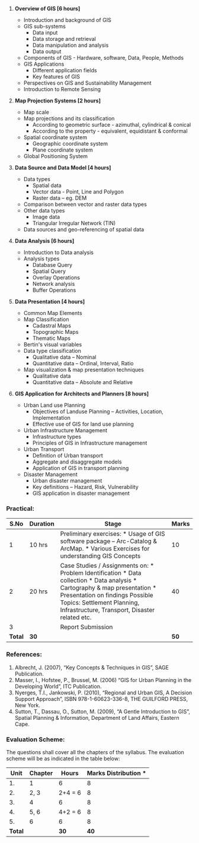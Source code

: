 1. **Overview of GIS [6 hours]**
    * Introduction and background of GIS
    * GIS sub-systems
        * Data input
        * Data storage and retrieval
        * Data manipulation and analysis
        * Data output
    * Components of GIS - Hardware, software, Data, People, Methods
    * GIS Applications
        * Different application fields
        * Key features of GIS
    * Perspectives on GIS and Sustainability Management
    * Introduction to Remote Sensing

2. **Map Projection Systems [2 hours]**
    * Map scale
    * Map projections and its classification
        * According to geometric surface - azimuthal, cylindrical & conical
        * According to the property - equivalent, equidistant & conformal
    * Spatial coordinate system
        * Geographic coordinate system
        * Plane coordinate system
    * Global Positioning System

3. **Data Source and Data Model [4 hours]**
    * Data types
        * Spatial data
        * Vector data - Point, Line and Polygon
        * Raster data – eg. DEM
    * Comparison between vector and raster data types
    * Other data types
        * Image data
        * Triangular Irregular Network (TIN)
    * Data sources and geo-referencing of spatial data

4. **Data Analysis [6 hours]**
    * Introduction to Data analysis 
    * Analysis types
        * Database Query
        * Spatial Query
        * Overlay Operations
        * Network analysis
        * Buffer Operations

5. **Data Presentation [4 hours]**
    * Common Map Elements
    * Map Classification
        * Cadastral Maps
        * Topographic Maps
        * Thematic Maps
    * Bertin's visual variables
    * Data type classification
        * Qualitative data – Nominal
        * Quantitative data – Ordinal, Interval, Ratio
    * Map visualization & map presentation techniques
        * Qualitative data
        * Quantitative data – Absolute and Relative

6. **GIS Application for Architects and Planners [8 hours]**
    * Urban Land use Planning
        * Objectives of Landuse Planning – Activities, Location, Implementation
        * Effective use of GIS for land use planning
    * Urban Infrastructure Management
        * Infrastructure types
        * Principles of GIS in Infrastructure management
    * Urban Transport
        * Definition of Urban transport
        * Aggregate and disaggregate models
        * Application of GIS in transport planning
    * Disaster Management
        * Urban disaster management
        * Key definitions – Hazard, Risk, Vulnerability
        * GIS application in disaster management

### **Practical:**

| S.No      | Duration | Stage                                                                                                                                                                                                                                              | Marks  |
| --------- | -------- | -------------------------------------------------------------------------------------------------------------------------------------------------------------------------------------------------------------------------------------------------- | ------ |
| 1         | 10 hrs   | Preliminary exercises:  * Usage of GIS software package – Arc-Catalog & ArcMap.  * Various Exercises for understanding GIS Concepts                                                                                                                | 10     |
| 2         | 20 hrs   | Case Studies / Assignments on:  * Problem Identification  * Data collection  * Data analysis  * Cartography & map presentation  * Presentation on findings  Possible Topics: Settlement Planning, Infrastructure, Transport, Disaster related etc. | 40     |
| 3         |          | Report Submission                                                                                                                                                                                                                                  |        |
| **Total** | **30**   |                                                                                                                                                                                                                                                    | **50** |

### **References:**

1. Albrecht, J. (2007), “Key Concepts & Techniques in GIS”, SAGE Publication.
2. Masser, I., Hofstee, P., Brussel, M. (2006) “GIS for Urban Planning in the Developing World”, ITC Publication.
3. Nyerges, T.I., Jankowski, P. (2010), “Regional and Urban GIS, A Decision Support Approach”, ISBN 978-1-60623-336-8, THE GUILFORD PRESS, New York.
4. Sutton, T., Dassau, O., Sutton, M. (2009), “A Gentle Introduction to GIS”, Spatial Planning & Information, Department of Land Affairs, Eastern Cape.

### **Evaluation Scheme:**

The questions shall cover all the chapters of the syllabus. The evaluation scheme will be as indicated in the table below:

| Unit      | Chapter | Hours   | Marks Distribution * |
| --------- | ------- | ------- | -------------------- |
| 1.        | 1       | 6       | 8                    |
| 2.        | 2, 3    | 2+4 = 6 | 8                    |
| 3.        | 4       | 6       | 8                    |
| 4.        | 5, 6    | 4+2 = 6 | 8                    |
| 5.        | 6       | 6       | 8                    |
| **Total** |         | **30**  | **40**               |


